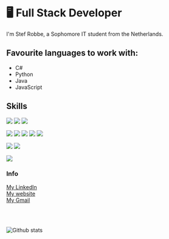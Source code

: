 # 🖥 Full Stack Developer

I'm Stef Robbe, a Sophomore IT student from the Netherlands.

## Favourite languages to work with:

- C#
- Python
- Java
- JavaScript

## Skills

<img src="https://img.shields.io/badge/HTML5-ff7851" /> <img src="https://img.shields.io/badge/CSS3-44b2fb" /> <img src="https://img.shields.io/badge/JavaScript -ffc742" />  

<img src="https://img.shields.io/badge/C%23-blueviolet" /> <img src="https://img.shields.io/badge/Java -FF0000" /> <img src="https://img.shields.io/badge/Python-blue" /> <img src="https://img.shields.io/badge/PHP-grey" /> <img src="https://img.shields.io/badge/Kotlin-important" />

<img src="https://img.shields.io/badge/MongoDB-green" /> <img src="https://img.shields.io/badge/MySQL-orange" />

<img src="https://img.shields.io/badge/Linux-black" />

</br>

### Info

<a href="https://www.linkedin.com/in/stef-robbe-851318184/">My LinkedIn</a> </br>
<a href="http://stef.robbe.one/">My website</a> </br>
<a href="mailto:stef.robbe@gmail.com">My Gmail</a>

</br>
</br>

![Github stats](https://github-readme-stats.vercel.app/api?username=Stef16Robbe&show_icons=true)
